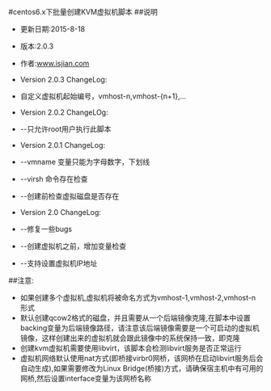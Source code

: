 #centos6.x下批量创建KVM虚拟机脚本
##说明
- 更新日期:2015-8-18
- 版本:2.0.3
- 作者:www.isjian.com

- Version 2.0.3 ChangeLog:
- 自定义虚拟机起始编号，vmhost-n,vmhost-{n+1},...
- Version 2.0.2 ChangeLOg:
- --只允许root用户执行此脚本
- Version 2.0.1 ChangeLog:
- --vmname 变量只能为字母数字，下划线
- --virsh 命令存在检查
- --创建前检查虚拟磁盘是否存在
- Version 2.0 ChangeLog:
- --修复一些bugs
- --创建虚拟机之前，增加变量检查
- --支持设置虚拟机IP地址

##注意:
- 如果创建多个虚拟机,虚拟机将被命名方式为vmhost-1,vmhost-2,vmhost-n 形式
- 默认创建qcow2格式的磁盘，并且需要从一个后端镜像克隆,在脚本中设置backing变量为后端镜像路径，请注意该后端镜像需要是一个可启动的虚拟机镜像，这样创建出来的虚拟机就会跟此镜像中的系统保持一致，即克隆
- 创建kvm虚拟机需要使用libvirt，该脚本会检测libvirt服务是否正常运行
- 虚拟机网络默认使用nat方式(即桥接virbr0网桥，该网桥在启动libvirt服务后会自动生成),如果需要修改为Linux Bridge(桥接)方式，请确保宿主机中有可用的网桥,然后设置interface变量为该网桥名称
